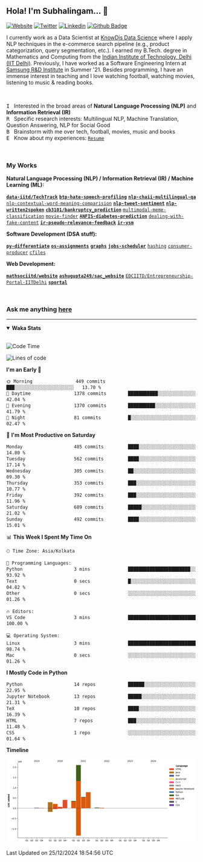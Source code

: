 ## Hola! I'm Subhalingam... 👋

[![Website](https://img.shields.io/badge/-subhalingamd.me-47CCCC?style=flat&logo=google-chrome&logoColor=white&link=https://subhalingamd.me)](https://subhalingamd.me )
[![Twitter](https://img.shields.io/badge/-@subhalingamd-55acee?style=flat&labelColor=1ca0f1&logo=twitter&logoColor=white&link=https://twitter.com/subhalingamd)](https://twitter.com/subhalingamd)
[![Linkedin](https://img.shields.io/badge/-subhalingamd-0077B5?style=flat&logo=Linkedin&logoColor=white&link=https://www.linkedin.com/in/subhalingamd/)](https://www.linkedin.com/in/subhalingamd/)
[![Github Badge](https://img.shields.io/badge/-subhalingamd-333?style=flat&logo=Github&logoColor=white&link=https://www.github.com/subhalingamd/)](https://www.github.com/subhalingamd)

<!-- [![Facebook](https://img.shields.io/badge/-subhalingamd-3b5999?style=flat&logo=Facebook&logoColor=white&link=https://www.facebook.com/subhalingamd/)](https://www.facebook.com/subhalingamd/) -->
<!-- [![Instagram](https://img.shields.io/badge/-@subhu2008-e4405f?style=flat&logo=Instagram&logoColor=white&link=https://www.instagram.com/subhu2008/)](https://www.instagram.com/subhu2008) -->
<!-- [![Youtube Badge](https://img.shields.io/badge/-subhalingamd-cd201f?style=flat&logo=Youtube&logoColor=white&link=https://youtube.com/subhalingamd/)](https://youtube.com/subhalingamd) -->
<!-- [![Quora Badge](https://img.shields.io/badge/-subhalingamd-b92b27?style=flat&logo=Quora&logoColor=white&link=https://quora.com/subhalingamd/)](https://quora.com/subhalingam-d) -->


I currently work as a Data Scientist at [KnowDis Data Science](https://www.knowdis.ai) where I apply NLP techniques in the e-commerce search pipeline (e.g., product categorization, query segmentation, etc.). I earned my B.Tech. degree in Mathematics and Computing from the [Indian Institute of Technology, Delhi (IIT Delhi)](http://www.iitd.ac.in). Previously, I have worked as a Software Engineering Intern at [Samsung R&D Institute](https://research.samsung.com/sri-d) in Summer '21. Besides programming, I have an immense interest in teaching and I love watching football, watching movies, listening to music & reading books.

<br />


<kbd>I</kbd> &nbsp; Interested in the broad areas of **Natural Language Processing (NLP)** and **Information Retrieval (IR)** <br />
<kbd>R</kbd> &nbsp; Specific research interests: Multilingual NLP, Machine Translation, Question Answering, NLP for Social Good  <br />
<kbd>B</kbd> &nbsp; Brainstorm with me over tech, football, movies, music and books <br />
<kbd>E</kbd> &nbsp; Know about my experiences: [`Resume`](https://subhalingamd.me/resume/)  <br />

<br />


### My Works

**Natural Language Processing (NLP) / Information Retrieval (IR) / Machine Learning (ML):** 

**[`data-iitd/TechTrack`](https://github.com/data-iitd/TechTrack)**
**[`btp-hate-speech-profiling`](https://github.com/subhalingamd/btp-hate-speech-profiling)**
**[`nlp-chaii-multilingual-qa`](https://github.com/subhalingamd/nlp-chaii-multilingual-qa)**
[`nlp-contextual-word-meaning-comparision`](https://github.com/subhalingamd/nlp-contextual-word-meaning-comparision)
**[`nlp-tweet-sentiment`](https://github.com/subhalingamd/nlp-tweet-sentiment)**
**[`nlp-written2spoken`](https://github.com/subhalingamd/nlp-written2spoken)**
**[`cb3101/bankruptcy_prediction`](https://github.com/cb3101/bankruptcy_prediction)**
[`multimodal-meme-classification`](https://github.com/subhalingamd/multimodal-meme-classification)
[`movie-finder`](https://github.com/subhalingamd/movie-finder)
**[`ANFIS-diabetes-prediction`](https://github.com/subhalingamd/ANFIS-diabetes-prediction)**
[`dealing-with-fake-content`](https://github.com/subhalingamd/dealing-with-fake-content)
**[`ir-pseudo-relevance-feedback`](https://github.com/subhalingamd/ir-pseudo-relevance-feedback)**
**[`ir-vsm`](https://github.com/subhalingamd/ir-vsm)**

**Software Development (DSA stuff):** 

**[`py-differentiate`](https://github.com/subhalingamd/py-differentiate)**
**[`os-assignments`](https://github.com/subhalingamd/os-assignments)**
**[`graphs`](https://github.com/subhalingamd/graphs)**
**[`jobs-scheduler`](https://github.com/subhalingamd/jobs-scheduler)**
[`hashing`](https://github.com/subhalingamd/hashing)
[`consumer-producer`](https://github.com/subhalingamd/consumer-producer)
[`cfiles`](https://github.com/subhalingamd/cfiles)

**Web Development:** 

**[`mathsociitd/website`](https://github.com/mathsociitd/website)**
**[`ashugupta249/sac_website`](https://github.com/ashugupta249/sac_website)**
[`EDCIITD/Entrepreneurship-Portal-IITDelhi`](https://github.com/EDCIITD/Entrepreneurship-Portal-IITDelhi)
**[`sportal`](https://github.com/subhalingamd/sportal)**

<br />

<!--
<br /><br />
<img alt="GitHub Stats" src="https://github-readme-stats.vercel.app/api?username=subhalingamd&count_private=true&show_icons=true&include_all_commits=true&theme=dark" align="right">

**Get to know about me from the Command Line!** <br />
Open Terminal and type:
```
npx subhalingamd
```
*To know more about this tool, watch [subhalingamd/npx-card](https://github.com/subhalingamd/npx-card)*
<br /><br /><br />


<img align="right" alt="Visitor Badge" src="https://visitor-badge.laobi.icu/badge?page_id=subhalingamd.subhalingamd">
-->

### Ask me anything [here](https://github.com/subhalingamd/subhalingamd/discussions/)

<hr>

<details open>
<summary><b>Waka Stats</b></summary>
<br/>

<!--START_SECTION:waka-->
![Code Time](http://img.shields.io/badge/Code%20Time-2%2C220%20hrs%2046%20mins-blue)

![Lines of code](https://img.shields.io/badge/From%20Hello%20World%20I%27ve%20Written-4.8%20million%20lines%20of%20code-blue)

**I'm an Early 🐤** 

```text
🌞 Morning                449 commits         ███░░░░░░░░░░░░░░░░░░░░░░   13.70 % 
🌆 Daytime                1378 commits        ███████████░░░░░░░░░░░░░░   42.04 % 
🌃 Evening                1370 commits        ██████████░░░░░░░░░░░░░░░   41.79 % 
🌙 Night                  81 commits          █░░░░░░░░░░░░░░░░░░░░░░░░   02.47 % 
```
📅 **I'm Most Productive on Saturday** 

```text
Monday                   485 commits         ████░░░░░░░░░░░░░░░░░░░░░   14.80 % 
Tuesday                  562 commits         ████░░░░░░░░░░░░░░░░░░░░░   17.14 % 
Wednesday                305 commits         ██░░░░░░░░░░░░░░░░░░░░░░░   09.30 % 
Thursday                 353 commits         ███░░░░░░░░░░░░░░░░░░░░░░   10.77 % 
Friday                   392 commits         ███░░░░░░░░░░░░░░░░░░░░░░   11.96 % 
Saturday                 689 commits         █████░░░░░░░░░░░░░░░░░░░░   21.02 % 
Sunday                   492 commits         ████░░░░░░░░░░░░░░░░░░░░░   15.01 % 
```


📊 **This Week I Spent My Time On** 

```text
🕑︎ Time Zone: Asia/Kolkata

💬 Programming Languages: 
Python                   3 mins              ███████████████████████░░   93.92 % 
Text                     0 secs              █░░░░░░░░░░░░░░░░░░░░░░░░   04.82 % 
Other                    0 secs              ░░░░░░░░░░░░░░░░░░░░░░░░░   01.26 % 

🔥 Editors: 
VS Code                  3 mins              █████████████████████████   100.00 % 

💻 Operating System: 
Linux                    3 mins              █████████████████████████   98.74 % 
Mac                      0 secs              ░░░░░░░░░░░░░░░░░░░░░░░░░   01.26 % 
```

**I Mostly Code in Python** 

```text
Python                   14 repos            ██████░░░░░░░░░░░░░░░░░░░   22.95 % 
Jupyter Notebook         13 repos            █████░░░░░░░░░░░░░░░░░░░░   21.31 % 
TeX                      10 repos            ████░░░░░░░░░░░░░░░░░░░░░   16.39 % 
HTML                     7 repos             ███░░░░░░░░░░░░░░░░░░░░░░   11.48 % 
CSS                      1 repo              ░░░░░░░░░░░░░░░░░░░░░░░░░   01.64 % 
```



**Timeline**

![Lines of Code chart](https://raw.githubusercontent.com/subhalingamd/subhalingamd/master/assets/bar_graph.png)


 Last Updated on 25/12/2024 18:54:56 UTC
<!--END_SECTION:waka-->

</details>

